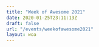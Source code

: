 ```yaml
---
title: "Week of Awesome 2021"
date: 2020-01-25T23:11:13Z
draft: false
url: "/events/weekofawesome2021"
layout: woa
---
```

